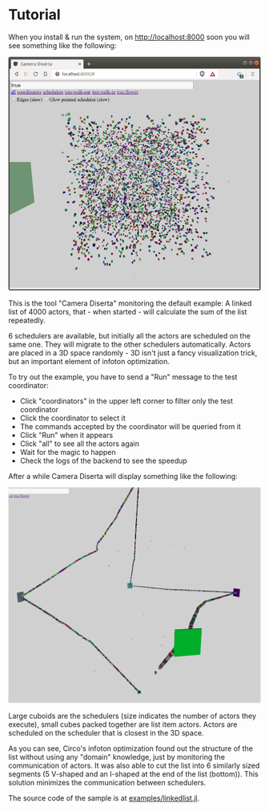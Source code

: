 # Tutorial

When you install & run the system, on [http://localhost:8000](http://localhost:8000) soon you will see something like the following:

![The sample loaded in Camera Diserta](assets/sample1.png)

This is the tool "Camera Diserta" monitoring the default example:
A linked list of 4000 actors, that - when started - will calculate the sum of the list repeatedly.

6 schedulers are available, but initially all the actors are scheduled on the same one. They will migrate
to the other schedulers automatically. Actors are placed in a 3D space randomly - 3D isn't just a fancy
visualization trick, but an important element of infoton optimization.

To try out the example, you have to send a "Run" message to the test coordinator:

- Click "coordinators" in the upper left corner to filter only the test coordinator
- Click the coordinator to select it
- The commands accepted by the coordinator will be queried from it
- Click "Run" when it appears
- Click "all" to see all the actors again
- Wait for the magic to happen
- Check the logs of the backend to see the speedup

After a while Camera Diserta will display something like the following:

![Infoton-optimized version of the sample](assets/sample2.png)

Large cuboids are the schedulers (size indicates the number of actors they execute), small cubes packed together
are list item actors. Actors are scheduled on the scheduler that is closest in the 3D space.

As you can see, Circo's infoton optimization found out the structure of the list without using any "domain" knowledge,
just by monitoring the communication of actors. It was also able to cut the list into 6 similarly sized segments (5 V-shaped and an I-shaped at the end of the list (bottom)). This solution minimizes the communication between schedulers.

The source code of the sample is at [examples/linkedlist.jl](https://github.com/Circo-dev/Circo/blob/master/examples/linkedlist.jl).
